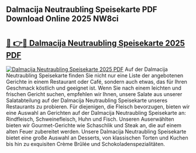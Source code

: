 ## Dalmacija Neutraubling Speisekarte PDF Download Online 2025 NW8ci

# <h2><a href="http://gccoz1.nevu.top/?p=Dalmacija+Neutraubling+Speisekarte">🔗 👉🔴 Dalmacija Neutraubling Speisekarte 2025 PDF</a></h2>

[![Dalmacija Neutraubling Speisekarte 2025 PDF](https://i.imgur.com/dBaPXMq.png)](http://gccoz1.nevu.top/?p=Dalmacija+Neutraubling+Speisekarte)
Auf der Dalmacija Neutraubling Speisekarte finden Sie nicht nur eine Liste der angebotenen Gerichte in einem Restaurant oder Café, sondern auch etwas, das für Ihren Geschmack köstlich und geeignet ist. Wenn Sie nach einem leichten und frischen Gericht suchen, empfehlen wir Ihnen, unsere Salate aus unserer Salatabteilung auf der Dalmacija Neutraubling Speisekarte unseres Restaurants zu probieren. Für diejenigen, die Fleisch bevorzugen, bieten wir eine Auswahl an Gerichten auf der Dalmacija Neutraubling Speisekarte an: Rindfleisch, Schweinefleisch, Huhn und Fisch. Unseren Auserwählten bieten wir Gourmet-Gerichte wie Schaschlik und Steak an, die auf einem alten Feuer zubereitet werden. Unsere Dalmacija Neutraubling Speisekarte bietet eine große Auswahl an Desserts, von klassischen Torten und Kuchen bis hin zu exquisiten Crème Brûlée und Schokoladenspezialitäten.
